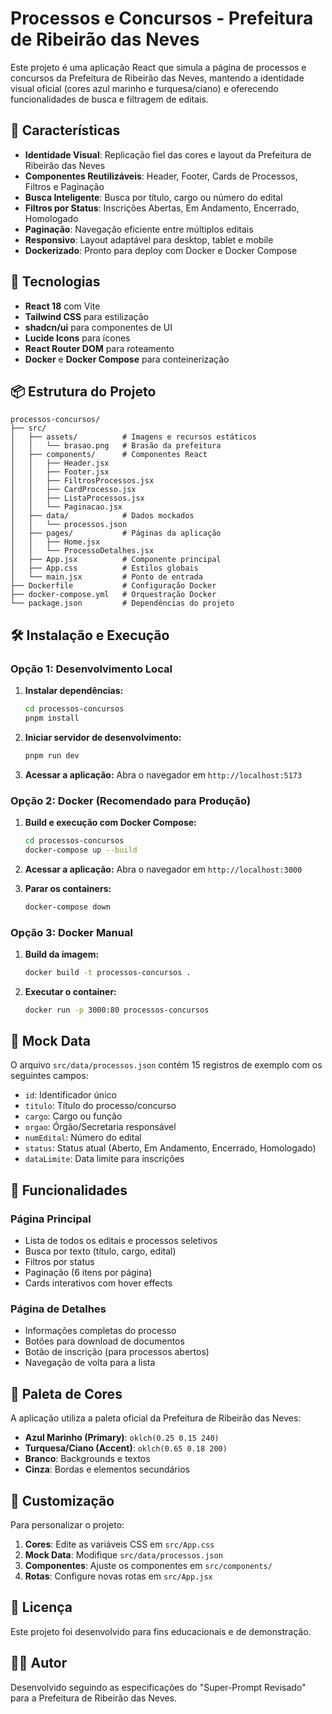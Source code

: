 # Processos e Concursos - Prefeitura de Ribeirão das Neves

Este projeto é uma aplicação React que simula a página de processos e concursos da Prefeitura de Ribeirão das Neves, mantendo a identidade visual oficial (cores azul marinho e turquesa/ciano) e oferecendo funcionalidades de busca e filtragem de editais.

## 🎨 Características

- **Identidade Visual**: Replicação fiel das cores e layout da Prefeitura de Ribeirão das Neves
- **Componentes Reutilizáveis**: Header, Footer, Cards de Processos, Filtros e Paginação
- **Busca Inteligente**: Busca por título, cargo ou número do edital
- **Filtros por Status**: Inscrições Abertas, Em Andamento, Encerrado, Homologado
- **Paginação**: Navegação eficiente entre múltiplos editais
- **Responsivo**: Layout adaptável para desktop, tablet e mobile
- **Dockerizado**: Pronto para deploy com Docker e Docker Compose

## 🚀 Tecnologias

- **React 18** com Vite
- **Tailwind CSS** para estilização
- **shadcn/ui** para componentes de UI
- **Lucide Icons** para ícones
- **React Router DOM** para roteamento
- **Docker** e **Docker Compose** para conteinerização

## 📦 Estrutura do Projeto

```
processos-concursos/
├── src/
│   ├── assets/          # Imagens e recursos estáticos
│   │   └── brasao.png   # Brasão da prefeitura
│   ├── components/      # Componentes React
│   │   ├── Header.jsx
│   │   ├── Footer.jsx
│   │   ├── FiltrosProcessos.jsx
│   │   ├── CardProcesso.jsx
│   │   ├── ListaProcessos.jsx
│   │   └── Paginacao.jsx
│   ├── data/            # Dados mockados
│   │   └── processos.json
│   ├── pages/           # Páginas da aplicação
│   │   ├── Home.jsx
│   │   └── ProcessoDetalhes.jsx
│   ├── App.jsx          # Componente principal
│   ├── App.css          # Estilos globais
│   └── main.jsx         # Ponto de entrada
├── Dockerfile           # Configuração Docker
├── docker-compose.yml   # Orquestração Docker
└── package.json         # Dependências do projeto
```

## 🛠️ Instalação e Execução

### Opção 1: Desenvolvimento Local

1. **Instalar dependências:**
   ```bash
   cd processos-concursos
   pnpm install
   ```

2. **Iniciar servidor de desenvolvimento:**
   ```bash
   pnpm run dev
   ```

3. **Acessar a aplicação:**
   Abra o navegador em `http://localhost:5173`

### Opção 2: Docker (Recomendado para Produção)

1. **Build e execução com Docker Compose:**
   ```bash
   cd processos-concursos
   docker-compose up --build
   ```

2. **Acessar a aplicação:**
   Abra o navegador em `http://localhost:3000`

3. **Parar os containers:**
   ```bash
   docker-compose down
   ```

### Opção 3: Docker Manual

1. **Build da imagem:**
   ```bash
   docker build -t processos-concursos .
   ```

2. **Executar o container:**
   ```bash
   docker run -p 3000:80 processos-concursos
   ```

## 📝 Mock Data

O arquivo `src/data/processos.json` contém 15 registros de exemplo com os seguintes campos:

- `id`: Identificador único
- `titulo`: Título do processo/concurso
- `cargo`: Cargo ou função
- `orgao`: Órgão/Secretaria responsável
- `numEdital`: Número do edital
- `status`: Status atual (Aberto, Em Andamento, Encerrado, Homologado)
- `dataLimite`: Data limite para inscrições

## 🎯 Funcionalidades

### Página Principal
- Lista de todos os editais e processos seletivos
- Busca por texto (título, cargo, edital)
- Filtros por status
- Paginação (6 itens por página)
- Cards interativos com hover effects

### Página de Detalhes
- Informações completas do processo
- Botões para download de documentos
- Botão de inscrição (para processos abertos)
- Navegação de volta para a lista

## 🎨 Paleta de Cores

A aplicação utiliza a paleta oficial da Prefeitura de Ribeirão das Neves:

- **Azul Marinho (Primary)**: `oklch(0.25 0.15 240)`
- **Turquesa/Ciano (Accent)**: `oklch(0.65 0.18 200)`
- **Branco**: Backgrounds e textos
- **Cinza**: Bordas e elementos secundários

## 🔧 Customização

Para personalizar o projeto:

1. **Cores**: Edite as variáveis CSS em `src/App.css`
2. **Mock Data**: Modifique `src/data/processos.json`
3. **Componentes**: Ajuste os componentes em `src/components/`
4. **Rotas**: Configure novas rotas em `src/App.jsx`

## 📄 Licença

Este projeto foi desenvolvido para fins educacionais e de demonstração.

## 👨‍💻 Autor

Desenvolvido seguindo as especificações do "Super-Prompt Revisado" para a Prefeitura de Ribeirão das Neves.


